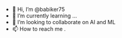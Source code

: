 - 👋 Hi, I’m @babiker75
- 🌱 I’m currently learning ...
- 💞️ I’m looking to collaborate on AI and ML 
- 📫 How to reach me .

<!---
babiker75/babiker75 is a ✨ special ✨ repository because its `README.md` (this file) appears on your GitHub profile.
You can click the Preview link to take a look at your changes.
--->
